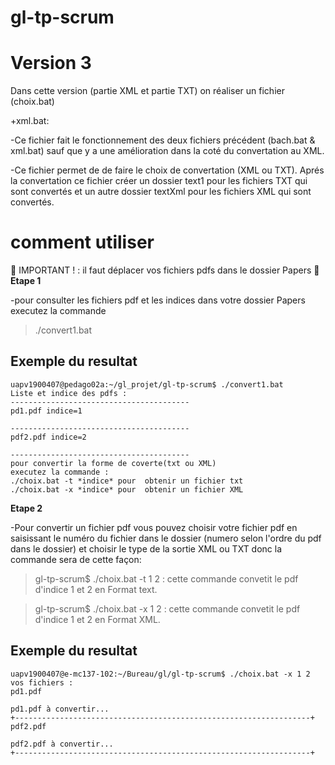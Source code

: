 # gl-tp-scrum

# Version 3


Dans cette version (partie XML et partie TXT) on réaliser un fichier (choix.bat)

+xml.bat:

-Ce fichier fait le fonctionnement des deux fichiers précédent (bach.bat & xml.bat) sauf que y a une amélioration dans la coté du convertation au XML.

-Ce fichier permet de de faire le choix de convertation (XML ou TXT). Aprés la convertation ce fichier créer un dossier text1 pour les fichiers TXT qui sont convertés et un autre dossier textXml pour les fichiers XML qui sont convertés.

# comment utiliser
&#x1F534;
IMPORTANT ! : il faut déplacer vos fichiers pdfs dans le dossier Papers 
&#x1F534;
**Etape 1**

 -pour consulter les fichiers pdf et les indices dans votre dossier Papers executez la commande 
 >./convert1.bat
 ## Exemple du resultat
 ```
 uapv1900407@pedago02a:~/gl_projet/gl-tp-scrum$ ./convert1.bat
Liste et indice des pdfs :
----------------------------------------
pd1.pdf indice=1

----------------------------------------
pdf2.pdf indice=2

----------------------------------------
pour convertir la forme de coverte(txt ou XML)
executez la commande :
./choix.bat -t *indice* pour  obtenir un fichier txt
./choix.bat -x *indice* pour  obtenir un fichier XML
 ```
 
 **Etape 2**

-Pour convertir un fichier pdf  vous pouvez choisir votre fichier pdf en saisissant le numéro du fichier dans le dossier (numero selon l'ordre du pdf dans le dossier) et choisir le type de la sortie XML ou TXT donc la commande sera de cette façon:

> gl-tp-scrum$ ./choix.bat -t 1 2 : cette commande convetit le pdf d'indice 1 et 2 en Format text.

> gl-tp-scrum$ ./choix.bat -x 1 2 : cette commande convetit le pdf d'indice 1 et 2 en Format XML.

 ## Exemple du resultat
``` 
uapv1900407@e-mc137-102:~/Bureau/gl/gl-tp-scrum$ ./choix.bat -x 1 2
vos fichiers : 
pd1.pdf

pd1.pdf à convertir... 
+------------------------------------------------------------------+
pdf2.pdf

pdf2.pdf à convertir... 
+------------------------------------------------------------------+
```

